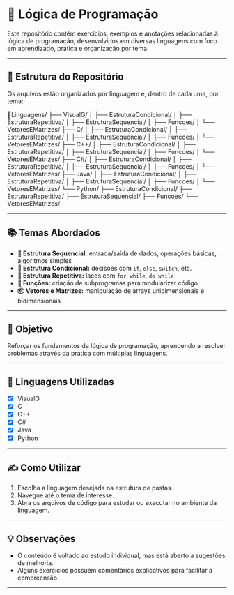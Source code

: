 # 🧠 Lógica de Programação

Este repositório contém exercícios, exemplos e anotações relacionadas à lógica de programação, desenvolvidos em diversas linguagens com foco em aprendizado, prática e organização por tema.

---

## 📁 Estrutura do Repositório

Os arquivos estão organizados por linguagem e, dentro de cada uma, por tema:

📁Linguagens/
├── VisualG/
│   ├── EstruturaCondicional/
│   ├── EstruturaRepetitiva/
│   ├── EstruturaSequencial/
│   ├── Funcoes/
│   └── VetoresEMatrizes/
├── C/
│   ├── EstruturaCondicional/
│   ├── EstruturaRepetitiva/
│   ├── EstruturaSequencial/
│   ├── Funcoes/
│   └── VetoresEMatrizes/
├── C++/
│   ├── EstruturaCondicional/
│   ├── EstruturaRepetitiva/
│   ├── EstruturaSequencial/
│   ├── Funcoes/
│   └── VetoresEMatrizes/
├── C#/
│   ├── EstruturaCondicional/
│   ├── EstruturaRepetitiva/
│   ├── EstruturaSequencial/
│   ├── Funcoes/
│   └── VetoresEMatrizes/
├── Java/
│   ├── EstruturaCondicional/
│   ├── EstruturaRepetitiva/
│   ├── EstruturaSequencial/
│   ├── Funcoes/
│   └── VetoresEMatrizes/
└── Python/
    ├── EstruturaCondicional/
    ├── EstruturaRepetitiva/
    ├── EstruturaSequencial/
    ├── Funcoes/
    └── VetoresEMatrizes/



---

## 📚 Temas Abordados

- **📌 Estrutura Sequencial:** entrada/saída de dados, operações básicas, algoritmos simples
- **🧭 Estrutura Condicional:** decisões com `if`, `else`, `switch`, etc.
- **🔁 Estrutura Repetitiva:** laços com `for`, `while`, `do while`
- **🧮 Funções:** criação de subprogramas para modularizar código
- **📦 Vetores e Matrizes:** manipulação de arrays unidimensionais e bidimensionais

---

## 🎯 Objetivo

Reforçar os fundamentos da lógica de programação, aprendendo a resolver problemas através da prática com múltiplas linguagens.

---

## 🧪 Linguagens Utilizadas

- [x] VisualG
- [x] C
- [x] C++
- [x] C#
- [x] Java
- [x] Python

---

## ✍️ Como Utilizar

1. Escolha a linguagem desejada na estrutura de pastas.
2. Navegue até o tema de interesse.
3. Abra os arquivos de código para estudar ou executar no ambiente da linguagem.

---

## 💡 Observações

- O conteúdo é voltado ao estudo individual, mas está aberto a sugestões de melhoria.
- Alguns exercícios possuem comentários explicativos para facilitar a compreensão.

---


